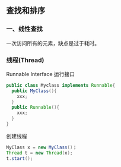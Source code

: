 ## 查找和排序

### 一、线性查找

一次访问所有的元素，缺点是过于耗时。



### 线程(Thread)

Runnable Interface 运行接口

```java
public class Myclass implements Runnable{
  public MyClass(){
    xxx;
  }
  public Runnable(){
    xxx;
  }
}
```

创建线程

```java
MyClass x = new MyClass()；
Thread t = new Thread(x);
t.start();
```

